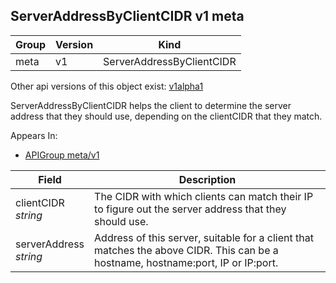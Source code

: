 ## ServerAddressByClientCIDR v1 meta

Group        | Version     | Kind
------------ | ---------- | -----------
meta | v1 | ServerAddressByClientCIDR

<aside class="notice">Other api versions of this object exist: <a href="#serveraddressbyclientcidr-v1alpha1-clusterregistry">v1alpha1</a> </aside>

ServerAddressByClientCIDR helps the client to determine the server address that they should use, depending on the clientCIDR that they match.

<aside class="notice">
Appears In:

<ul> 
<li><a href="#apigroup-v1-meta">APIGroup meta/v1</a></li>
</ul></aside>

Field        | Description
------------ | -----------
clientCIDR <br /> *string*    | The CIDR with which clients can match their IP to figure out the server address that they should use.
serverAddress <br /> *string*    | Address of this server, suitable for a client that matches the above CIDR. This can be a hostname, hostname:port, IP or IP:port.

